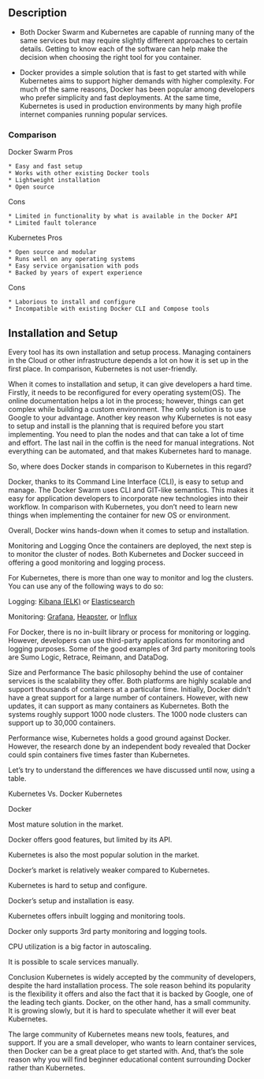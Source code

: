 ## Description

* Both Docker Swarm and Kubernetes are capable of running many of the same services but may require slightly different approaches to certain details. Getting to know each of the software can help make the decision when choosing the right tool for you container.

* Docker provides a simple solution that is fast to get started with while Kubernetes aims to support higher demands with higher complexity. For much of the same reasons, Docker has been popular among developers who prefer simplicity and fast deployments. At the same time, Kubernetes is used in production environments by many high profile internet companies running popular services.

### Comparison

Docker Swarm
Pros

```shell
* Easy and fast setup
* Works with other existing Docker tools
* Lightweight installation
* Open source
```

Cons

```shell
* Limited in functionality by what is available in the Docker API
* Limited fault tolerance
```
 

Kubernetes
Pros

```shell
* Open source and modular
* Runs well on any operating systems
* Easy service organisation with pods
* Backed by years of expert experience
```

Cons

```shell
* Laborious to install and configure
* Incompatible with existing Docker CLI and Compose tools
```



## Installation and Setup

Every tool has its own installation and setup process. Managing containers in the Cloud or other infrastructure depends a lot on how it is set up in the first place. In comparison, Kubernetes is not user-friendly.

When it comes to installation and setup, it can give developers a hard time. Firstly, it needs to be reconfigured for every operating system(OS). The online documentation helps a lot in the process; however, things can get complex while building a custom environment. The only solution is to use Google to your advantage. Another key reason why Kubernetes is not easy to setup and install is the planning that is required before you start implementing. You need to plan the nodes and that can take a lot of time and effort. The last nail in the coffin is the need for manual integrations. Not everything can be automated, and that makes Kubernetes hard to manage.

So, where does Docker stands in comparison to Kubernetes in this regard?

Docker, thanks to its Command Line Interface (CLI), is easy to setup and manage. The Docker Swarm uses CLI and GIT-like semantics. This makes it easy for application developers to incorporate new technologies into their workflow. In comparison with Kubernetes, you don’t need to learn new things when implementing the container for new OS or environment.

Overall, Docker wins hands-down when it comes to setup and installation.

Monitoring and Logging
Once the containers are deployed, the next step is to monitor the cluster of nodes. Both Kubernetes and Docker succeed in offering a good monitoring and logging process.

For Kubernetes, there is more than one way to monitor and log the clusters. You can use any of the following ways to do so:

Logging: [Kibana (ELK)](https://www.elastic.co/products/kibana) or [Elasticsearch](https://www.elastic.co)

Monitoring: [Grafana](https://grafana.com), [Heapster](https://deis.com/blog/2016/monitoring-kubernetes-with-heapster/), or [Influx](https://influx.com)

For Docker, there is no in-built library or process for monitoring or logging. However, developers can use third-party applications for monitoring and logging purposes. Some of the good examples of 3rd party monitoring tools are Sumo Logic, Retrace, Reimann, and DataDog.

Size and Performance
The basic philosophy behind the use of container services is the scalability they offer. Both platforms are highly scalable and support thousands of containers at a particular time. Initially, Docker didn’t have a great support for a large number of containers. However, with new updates, it can support as many containers as Kubernetes. Both the systems roughly support 1000 node clusters. The 1000 node clusters can support up to 30,000 containers.

Performance wise, Kubernetes holds a good ground against Docker. However, the research done by an independent body revealed that Docker could spin containers five times faster than Kubernetes.

Let’s try to understand the differences we have discussed until now, using a table.


Kubernetes Vs. Docker
Kubernetes

Docker

Most mature solution in the market.

Docker offers good features, but limited by its API.

Kubernetes is also the most popular solution in the market.

Docker’s market is relatively weaker compared to Kubernetes.

Kubernetes is hard to setup and configure.

Docker’s setup and installation is easy.

Kubernetes offers inbuilt logging and monitoring tools.

Docker only supports 3rd party monitoring and logging tools.

CPU utilization is a big factor in autoscaling.

It is possible to scale services manually.

Conclusion
Kubernetes is widely accepted by the community of developers, despite the hard installation process. The sole reason behind its popularity is the flexibility it offers and also the fact that it is backed by Google, one of the leading tech giants. Docker, on the other hand, has a small community. It is growing slowly, but it is hard to speculate whether it will ever beat Kubernetes.

The large community of Kubernetes means new tools, features, and support. If you are a small developer, who wants to learn container services, then Docker can be a great place to get started with. And, that’s the sole reason why you will find beginner educational content surrounding Docker rather than Kubernetes.


